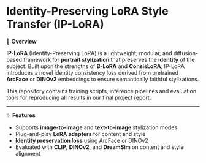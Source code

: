 # Identity-Preserving LoRA Style Transfer (IP-LoRA)

📝 **Overview**

**IP-LoRA** (Identity-Preserving LoRA) is a lightweight, modular, and diffusion-based framework for **portrait stylization** that preserves the **identity** of the subject. Built upon the strengths of **B-LoRA** and **ConsisLoRA**, IP-LoRA introduces a novel identity consistency loss derived from pretrained **ArcFace** or **DINOv2** embeddings to ensure semantically faithful stylizations.

This repository contains training scripts, inference pipelines and evaluation tools for reproducing all results in our [final project report](final_report.pdf).

---

✨ **Features**

- Supports **image-to-image** and **text-to-image** stylization modes  
- Plug-and-play **LoRA adapters** for content and style  
- **Identity preservation loss** using ArcFace or DINOv2  
- Evaluated with **CLIP**, **DINOv2**, and **DreamSim** on content and style alignment  
